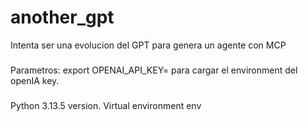 # another_gpt
Intenta ser una evolucion del GPT para genera un agente con MCP


###
Parametros:
export OPENAI_API_KEY=
para cargar el environment del openIA key.


### 
Python 3.13.5 version.
Virtual environment env
